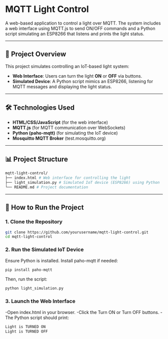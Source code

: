 
# MQTT Light Control

A web-based application to control a light over MQTT. The system includes a web interface using MQTT.js to send ON/OFF commands and a Python script simulating an ESP8266 that listens and prints the light status.

---

## 📌 Project Overview
This project simulates controlling an IoT-based light system:
- **Web Interface**: Users can turn the light **ON** or **OFF** via buttons.
- **Simulated Device**: A Python script mimics an ESP8266, listening for MQTT messages and displaying the light status.

---

## 🛠️ Technologies Used
- **HTML/CSS/JavaScript** (for the web interface)
- **MQTT.js** (for MQTT communication over WebSockets)
- **Python (paho-mqtt)** (for simulating the IoT device)
- **Mosquitto MQTT Broker** (test.mosquitto.org)

---

## 📊 Project Structure

```bash
mqtt-light-control/ 
├── index.html # Web interface for controlling the light 
├── light_simulation.py # Simulated IoT device (ESP8266) using Python 
└── README.md # Project documentation
```


---

## 🚀 How to Run the Project

### 1. Clone the Repository
```bash
git clone https://github.com/yourusername/mqtt-light-control.git
cd mqtt-light-control
```

### 2. Run the Simulated IoT Device
Ensure Python is installed. Install paho-mqtt if needed:
```bash
pip install paho-mqtt
```
Then, run the script:
```bash
python light_simulation.py
```

### 3. Launch the Web Interface
-Open index.html in your browser.
-Click the Turn ON or Turn OFF buttons.
-The Python script should print:
```bash
Light is TURNED ON
Light is TURNED OFF
```
